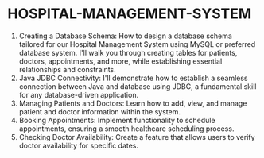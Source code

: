 # HOSPITAL-MANAGEMENT-SYSTEM
1) Creating a Database Schema: How to design a database schema tailored for our Hospital Management System using MySQL or preferred database system. I'll walk you through creating tables for patients, doctors, appointments, and more, while establishing essential relationships and constraints.
2) Java JDBC Connectivity: I'll demonstrate how to establish a seamless connection between Java and database using JDBC, a fundamental skill for any database-driven application.
3) Managing Patients and Doctors: Learn how to add, view, and manage patient and doctor information within the system.
4) Booking Appointments: Implement functionality to schedule appointments, ensuring a smooth healthcare scheduling process.
5) Checking Doctor Availability: Create a feature that allows users to verify doctor availability for specific dates.
